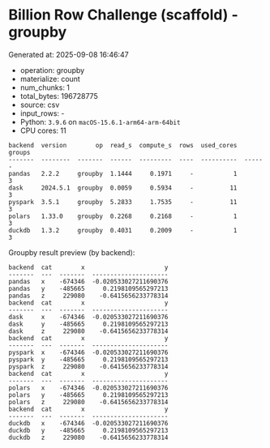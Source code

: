# Billion Row Challenge (scaffold) - groupby

Generated at: 2025-09-08 16:46:47

- operation: groupby
- materialize: count
- num_chunks: 1
- total_bytes: 196728775
- source: csv
- input_rows: -
- Python: `3.9.6` on `macOS-15.6.1-arm64-arm-64bit`
- CPU cores: 11

```text
backend  version        op  read_s  compute_s  rows  used_cores  groups
-------  --------  -------  ------  ---------  ----  ----------  ------
pandas   2.2.2     groupby  1.1444     0.1971     -           1       3
dask     2024.5.1  groupby  0.0059     0.5934     -          11       3
pyspark  3.5.1     groupby  5.2833     1.7535     -          11       3
polars   1.33.0    groupby  0.2268     0.2168     -           1       3
duckdb   1.3.2     groupby  0.4031     0.2009     -           1       3
```

Groupby result preview (by backend):

```text
backend  cat        x                      y
-------  ---  -------  ---------------------
pandas   x    -674346  -0.020533027211690376
pandas   y    -485665     0.2198109565297213
pandas   z     229080    -0.6415656233778314
backend  cat        x                      y
-------  ---  -------  ---------------------
dask     x    -674346  -0.020533027211690376
dask     y    -485665     0.2198109565297213
dask     z     229080    -0.6415656233778314
backend  cat        x                      y
-------  ---  -------  ---------------------
pyspark  x    -674346  -0.020533027211690376
pyspark  y    -485665     0.2198109565297213
pyspark  z     229080    -0.6415656233778314
backend  cat        x                      y
-------  ---  -------  ---------------------
polars   x    -674346  -0.020533027211690376
polars   y    -485665     0.2198109565297213
polars   z     229080    -0.6415656233778314
backend  cat        x                      y
-------  ---  -------  ---------------------
duckdb   x    -674346  -0.020533027211690376
duckdb   y    -485665     0.2198109565297213
duckdb   z     229080    -0.6415656233778314
```
